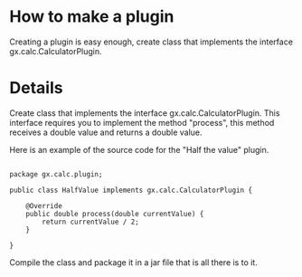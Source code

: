 # How to make a plugin #

Creating a plugin is easy enough, create class that implements the interface gx.calc.CalculatorPlugin.


# Details #

Create class that implements the interface gx.calc.CalculatorPlugin. This interface requires you to implement the method "process", this method receives a double value and returns a double value.

Here is an example of the source code for the "Half the value" plugin.

```

package gx.calc.plugin;

public class HalfValue implements gx.calc.CalculatorPlugin {

	@Override
	public double process(double currentValue) {
		return currentValue / 2;
	}

}
```

Compile the class and package it in a jar file that is all there is to it.